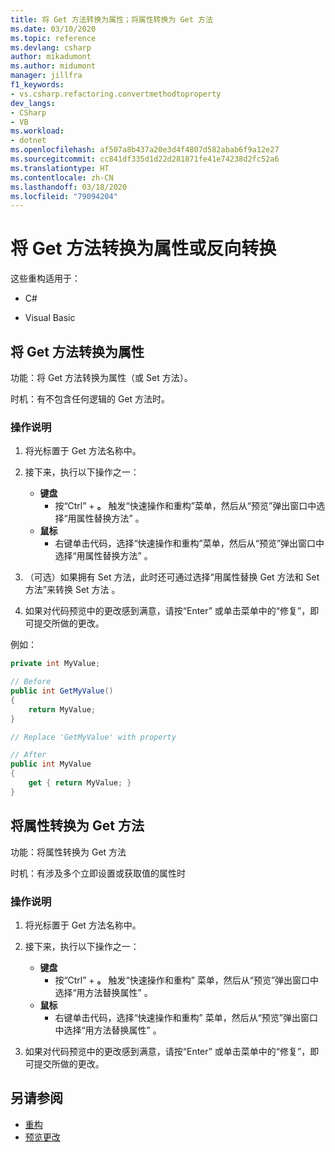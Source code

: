 ```yaml
---
title: 将 Get 方法转换为属性；将属性转换为 Get 方法
ms.date: 03/10/2020
ms.topic: reference
ms.devlang: csharp
author: mikadumont
ms.author: midumont
manager: jillfra
f1_keywords:
- vs.csharp.refactoring.convertmethodtoproperty
dev_langs:
- CSharp
- VB
ms.workload:
- dotnet
ms.openlocfilehash: af507a8b437a20e3d4f4807d582abab6f9a12e27
ms.sourcegitcommit: cc841df335d1d22d281871fe41e74238d2fc52a6
ms.translationtype: HT
ms.contentlocale: zh-CN
ms.lasthandoff: 03/18/2020
ms.locfileid: "79094204"
---
```

# <a name="convert-get-method-to-property--convert-property-to-get-method-refactorings"></a>将 Get 方法转换为属性或反向转换

这些重构适用于：

- C#

- Visual Basic

## <a name="convert-get-method-to-property"></a>将 Get 方法转换为属性

 功能：将 Get 方法转换为属性（或 Set 方法）。

 时机：有不包含任何逻辑的 Get 方法时。

### <a name="how-to"></a>操作说明

1. 将光标置于 Get 方法名称中。

1. 接下来，执行以下操作之一：

   - **键盘**
      - 按“Ctrl”  + **。** 触发“快速操作和重构”菜单，然后从“预览”弹出窗口中选择“用属性替换方法”   。
   - **鼠标**
      - 右键单击代码，选择“快速操作和重构”菜单，然后从“预览”弹出窗口中选择“用属性替换方法”   。

1. （可选）如果拥有 Set 方法，此时还可通过选择“用属性替换 Get 方法和 Set 方法”来转换 Set 方法  。

1. 如果对代码预览中的更改感到满意，请按“Enter”  或单击菜单中的“修复”，即可提交所做的更改。

例如：

```csharp
private int MyValue;

// Before
public int GetMyValue()
{
    return MyValue;
}

// Replace 'GetMyValue' with property

// After
public int MyValue
{
    get { return MyValue; }
}
```

## <a name="convert-property-to-get-method"></a>将属性转换为 Get 方法

 功能：将属性转换为 Get 方法

 时机：有涉及多个立即设置或获取值的属性时

### <a name="how-to"></a>操作说明

1. 将光标置于 Get 方法名称中。

1. 接下来，执行以下操作之一：

   - **键盘**
      - 按“Ctrl”  + **。** 触发“快速操作和重构”  菜单，然后从“预览”弹出窗口中选择“用方法替换属性”  。
   - **鼠标**
      - 右键单击代码，选择“快速操作和重构”  菜单，然后从“预览”弹出窗口中选择“用方法替换属性”  。

1. 如果对代码预览中的更改感到满意，请按“Enter”  或单击菜单中的“修复”，即可提交所做的更改。

## <a name="see-also"></a>另请参阅

- [重构](../refactoring-in-visual-studio.md)
- [预览更改](../../ide/preview-changes.md)
